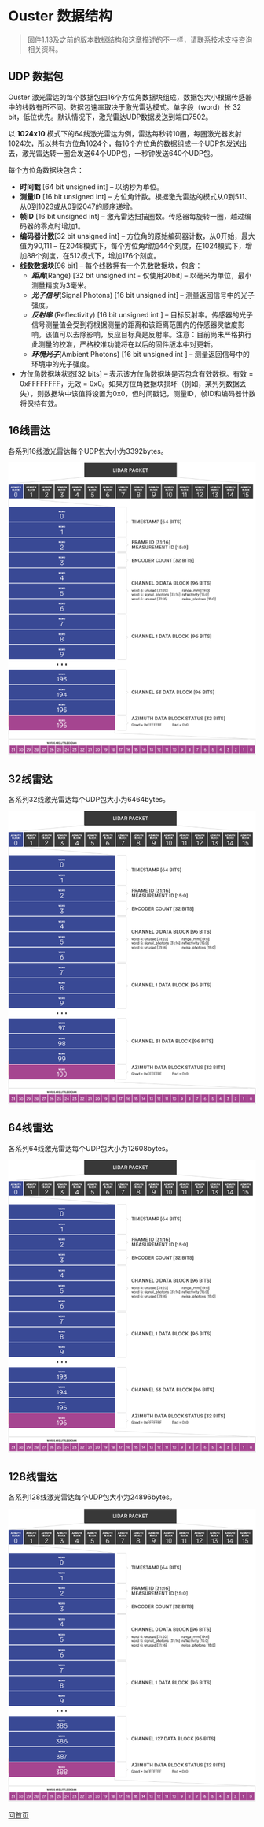 # Ouster 数据结构

> 固件1.13及之前的版本数据结构和这章描述的不一样，请联系技术支持咨询相关资料。

## UDP 数据包

Ouster 激光雷达的每个数据包由16个方位角数据块组成，数据包大小根据传感器中的线数有所不同。数据包速率取决于激光雷达模式。单字段（word）长 32 bit，低位优先。默认情况下，激光雷达UDP数据发送到端口7502。

以 **1024x10** 模式下的64线激光雷达为例，雷达每秒转10圈，每圈激光器发射1024次，所以共有方位角1024个，每16个方位角的数据组成一个UDP包发送出去，激光雷达转一圈会发送64个UDP包，一秒钟发送640个UDP包。

每个方位角数据块包含：
- **时间戳** [64 bit unsigned int] – 以纳秒为单位。
- **测量ID** [16 bit unsigned int] – 方位角计数。根据激光雷达的模式从0到511、从0到1023或从0到2047的顺序递增。 
- **帧ID** [16 bit unsigned int] – 激光雷达扫描圈数。传感器每旋转一圈，越过编码器的零点时增加1。
- **编码器计数**[32 bit unsigned int] – 方位角的原始编码器计数，从0开始，最大值为90,111 – 在2048模式下，每个方位角增加44个刻度，在1024模式下，增加88个刻度，在512模式下，增加176个刻度。
- **线数数据块**[96 bit] – 每个线数拥有一个先数数据块，包含：
    - ***距离***(Range) [32 bit unsigned int - 仅使用20bit] – 以毫米为单位，最小测量精度为3毫米。
    - ***光子信号***(Signal Photons) [16 bit unsigned int] – 测量返回信号中的光子强度。
    - ***反射率*** (Reflectivity) [16 bit unsigned int ] – 目标反射率。传感器的光子信号测量值会受到将根据测量的距离和该距离范围内的传感器灵敏度影响。该值可以去除影响，反应目标真是反射率。注意：目前尚未严格执行此测量的校准，严格校准功能将在以后的固件版本中对更新。
    - ***环境光子***(Ambient Photons) [16 bit unsigned int ] –  测量返回信号中的环境中的光子强度。
- 方位角数据块状态[32 bits] – 表示该方位角数据块是否包含有效数据。有效 = 0xFFFFFFFF，无效 = 0x0。如果方位角数据块损坏（例如，某列列数据丢失），则数据块中该值将设置为0x0，但时间戳记，测量ID，帧ID和编码器计数将保持有效。


## 16线雷达

各系列16线激光雷达每个UDP包大小为3392bytes。

![](imgs/os-16.png)

## 32线雷达

各系列32线激光雷达每个UDP包大小为6464bytes。

![](imgs/os-32.png)

## 64线雷达

各系列64线激光雷达每个UDP包大小为12608bytes。

![](imgs/os-64.png)

## 128线雷达

各系列128线激光雷达每个UDP包大小为24896bytes。

![](imgs/os-128.png)

[回首页](README)